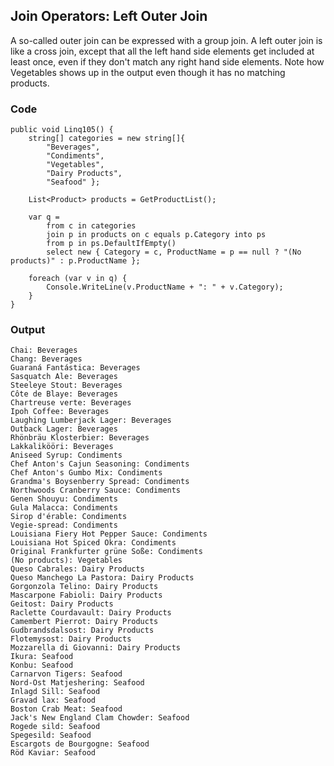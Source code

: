 ## Join Operators: Left Outer Join ##

A so-called outer join can be expressed with a group join. A left outer join is like a cross join, except that all the left hand side elements get included at least once, even if they don't match any right hand side elements. Note how Vegetables shows up in the output even though it has no matching products.

### Code ###

```
public void Linq105() {
    string[] categories = new string[]{ 
        "Beverages", 
        "Condiments", 
        "Vegetables", 
        "Dairy Products", 
        "Seafood" };
       
    List<Product> products = GetProductList();

    var q = 
        from c in categories
        join p in products on c equals p.Category into ps
        from p in ps.DefaultIfEmpty()   
        select new { Category = c, ProductName = p == null ? "(No products)" : p.ProductName };

    foreach (var v in q) {
        Console.WriteLine(v.ProductName + ": " + v.Category);
    }
}

```

### Output ###

```
Chai: Beverages
Chang: Beverages
Guaraná Fantástica: Beverages
Sasquatch Ale: Beverages
Steeleye Stout: Beverages
Côte de Blaye: Beverages
Chartreuse verte: Beverages
Ipoh Coffee: Beverages
Laughing Lumberjack Lager: Beverages
Outback Lager: Beverages
Rhönbräu Klosterbier: Beverages
Lakkalikööri: Beverages
Aniseed Syrup: Condiments
Chef Anton's Cajun Seasoning: Condiments
Chef Anton's Gumbo Mix: Condiments
Grandma's Boysenberry Spread: Condiments
Northwoods Cranberry Sauce: Condiments
Genen Shouyu: Condiments
Gula Malacca: Condiments
Sirop d'érable: Condiments
Vegie-spread: Condiments
Louisiana Fiery Hot Pepper Sauce: Condiments
Louisiana Hot Spiced Okra: Condiments
Original Frankfurter grüne Soße: Condiments
(No products): Vegetables
Queso Cabrales: Dairy Products
Queso Manchego La Pastora: Dairy Products
Gorgonzola Telino: Dairy Products
Mascarpone Fabioli: Dairy Products
Geitost: Dairy Products
Raclette Courdavault: Dairy Products
Camembert Pierrot: Dairy Products
Gudbrandsdalsost: Dairy Products
Flotemysost: Dairy Products
Mozzarella di Giovanni: Dairy Products
Ikura: Seafood
Konbu: Seafood
Carnarvon Tigers: Seafood
Nord-Ost Matjeshering: Seafood
Inlagd Sill: Seafood
Gravad lax: Seafood
Boston Crab Meat: Seafood
Jack's New England Clam Chowder: Seafood
Rogede sild: Seafood
Spegesild: Seafood
Escargots de Bourgogne: Seafood
Röd Kaviar: Seafood
```
